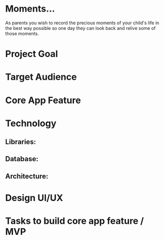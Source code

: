 # Moments...
As parents you wish to record the precious moments of your child's life in the best way possible so one day they can look back and relive some of those moments. 
 
# Project Goal

# Target Audience

# Core App Feature 

# Technology 
## Libraries:
## Database: 
## Architecture: 

# Design UI/UX

# Tasks to build core app feature / MVP
